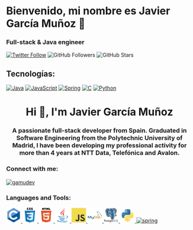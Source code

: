 # Bienvenido, mi nombre es Javier García Muñoz 👋
### Full-stack & Java engineer
[![Twitter Follow](https://img.shields.io/twitter/follow/gamudev?style=social)](https://twitter.com/gamudev)
![GitHub Followers](https://img.shields.io/github/followers/gamudev?style=social)
![GitHub Stars](https://img.shields.io/github/stars/gamudev?style=social)


## Tecnologías:
[![Java](https://img.shields.io/badge/Java-007396?style=for-the-badge&logo=java&logoColor=white&labelColor=101010)]()
[![JavaScript](https://img.shields.io/badge/JavaScript-F7DF1E?style=for-the-badge&logo=javascript&logoColor=white&labelColor=101010)]()
[![Spring](https://img.shields.io/badge/spring-00e420?style=for-the-badge&logo=spring&logoColor=white&labelColor=101010)]()
[![C](https://img.shields.io/badge/C-ff5236?style=for-the-badge&logo=c&logoColor=white&labelColor=101010)]()
[![Python](https://img.shields.io/badge/Python-21a4ff?style=for-the-badge&logo=javascript&logoColor=white&labelColor=101010)]()


<h1 align="center">Hi 👋, I'm Javier García Muñoz</h1>
<h3 align="center">A passionate full-stack developer from Spain. Graduated in Software Engineering from the Polytechnic University of Madrid, I have been developing my professional activity for more than 4 years at NTT Data, Telefónica and Avalon.</h3>

<h3 align="left">Connect with me:</h3>
<p align="left">
<a href="https://twitter.com/gamudev" target="blank"><img align="center" src="https://raw.githubusercontent.com/rahuldkjain/github-profile-readme-generator/master/src/images/icons/Social/twitter.svg" alt="gamudev" height="30" width="40" /></a>
</p>

<h3 align="left">Languages and Tools:</h3>
<p align="left"> <a href="https://www.cprogramming.com/" target="_blank" rel="noreferrer"> <img src="https://raw.githubusercontent.com/devicons/devicon/master/icons/c/c-original.svg" alt="c" width="40" height="40"/> </a> <a href="https://www.w3schools.com/css/" target="_blank" rel="noreferrer"> <img src="https://raw.githubusercontent.com/devicons/devicon/master/icons/css3/css3-original-wordmark.svg" alt="css3" width="40" height="40"/> </a> <a href="https://www.w3.org/html/" target="_blank" rel="noreferrer"> <img src="https://raw.githubusercontent.com/devicons/devicon/master/icons/html5/html5-original-wordmark.svg" alt="html5" width="40" height="40"/> </a> <a href="https://www.java.com" target="_blank" rel="noreferrer"> <img src="https://raw.githubusercontent.com/devicons/devicon/master/icons/java/java-original.svg" alt="java" width="40" height="40"/> </a> <a href="https://developer.mozilla.org/en-US/docs/Web/JavaScript" target="_blank" rel="noreferrer"> <img src="https://raw.githubusercontent.com/devicons/devicon/master/icons/javascript/javascript-original.svg" alt="javascript" width="40" height="40"/> </a> <a href="https://www.mysql.com/" target="_blank" rel="noreferrer"> <img src="https://raw.githubusercontent.com/devicons/devicon/master/icons/mysql/mysql-original-wordmark.svg" alt="mysql" width="40" height="40"/> </a> <a href="https://www.postgresql.org" target="_blank" rel="noreferrer"> <img src="https://raw.githubusercontent.com/devicons/devicon/master/icons/postgresql/postgresql-original-wordmark.svg" alt="postgresql" width="40" height="40"/> </a> <a href="https://www.python.org" target="_blank" rel="noreferrer"> <img src="https://raw.githubusercontent.com/devicons/devicon/master/icons/python/python-original.svg" alt="python" width="40" height="40"/> </a> <a href="https://spring.io/" target="_blank" rel="noreferrer"> <img src="https://www.vectorlogo.zone/logos/springio/springio-icon.svg" alt="spring" width="40" height="40"/> </a> </p>
